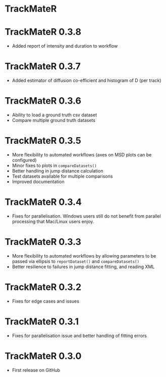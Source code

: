 # TrackMateR

# TrackMateR 0.3.8

- Added report of intensity and duration to workflow

# TrackMateR 0.3.7

- Added estimator of diffusion co-efficient and histogram of D (per track)

# TrackMateR 0.3.6

- Ability to load a ground truth csv dataset
- Compare multiple ground truth datasets

# TrackMateR 0.3.5

- More flexibility to automated workflows (axes on MSD plots can be configured)
- Minor fixes to plots in `compareDatasets()`
- Better handling in jump distance calculation
- Test datasets available for multiple comparisons
- Improved documentation

# TrackMateR 0.3.4

- Fixes for parallelisation. Windows users still do not benefit from parallel processing that Mac/Linux users enjoy.

# TrackMateR 0.3.3

- More flexibility to automated workflows by allowing parameters to be passed via ellipsis to `reportDataset()` and `compareDatasets()`
- Better resilience to failures in jump distance fitting, and reading XML

# TrackMateR 0.3.2

- Fixes for edge cases and issues

# TrackMateR 0.3.1

- Fixes for parallelisation issue and better handling of fitting errors

# TrackMateR 0.3.0

- First release on GitHub
